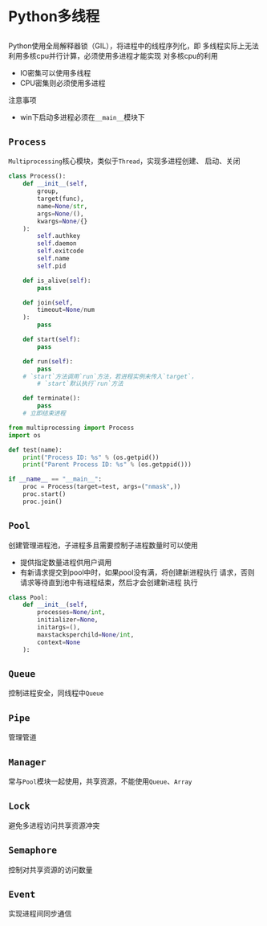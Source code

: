 #	Python多线程

##	

Python使用全局解释器锁（GIL），将进程中的线程序列化，即
多线程实际上无法利用多核cpu并行计算，必须使用多进程才能实现
对多核cpu的利用

-	IO密集可以使用多线程
-	CPU密集则必须使用多进程

注意事项

-	win下启动多进程必须在`__main__`模块下

##	`Process`

`Multiprocessing`核心模块，类似于`Thread`，实现多进程创建、
启动、关闭

```python
class Process():
	def __init__(self,
		group,
		target(func),
		name=None/str,
		args=None/(),
		kwargs=None/{}
	):
		self.authkey
		self.daemon
		self.exitcode
		self.name
		self.pid

	def is_alive(self):
		pass

	def join(self,
		timeout=None/num
	):
		pass

	def start(self):
		pass

	def run(self):
		pass
	# `start`方法调用`run`方法，若进程实例未传入`target`，
		# `start`默认执行`run`方法

	def terminate():
		pass
	# 立即结束进程
```


```python
from multiprocessing import Process
import os

def test(name):
	print("Process ID: %s" % (os.getpid())
	print("Parent Process ID: %s" % (os.getppid()))

if __name__ == "__main__":
	proc = Process(target=test, args=("nmask",))
	proc.start()
	proc.join()
```

##	`Pool`

创建管理进程池，子进程多且需要控制子进程数量时可以使用

-	提供指定数量进程供用户调用
-	有新请求提交到pool中时，如果pool没有满，将创建新进程执行
	请求，否则请求等待直到池中有进程结束，然后才会创建新进程
	执行

```python
class Pool:
	def __init__(self,
		processes=None/int,
		initializer=None,
		initargs=(),
		maxstacksperchild=None/int,
		context=None
	):

```

##	`Queue`

控制进程安全，同线程中`Queue`

##	`Pipe`

管理管道

##	`Manager`

常与`Pool`模块一起使用，共享资源，不能使用`Queue`、`Array`

##	`Lock`

避免多进程访问共享资源冲突

##	`Semaphore`

控制对共享资源的访问数量

##	`Event`

实现进程间同步通信

